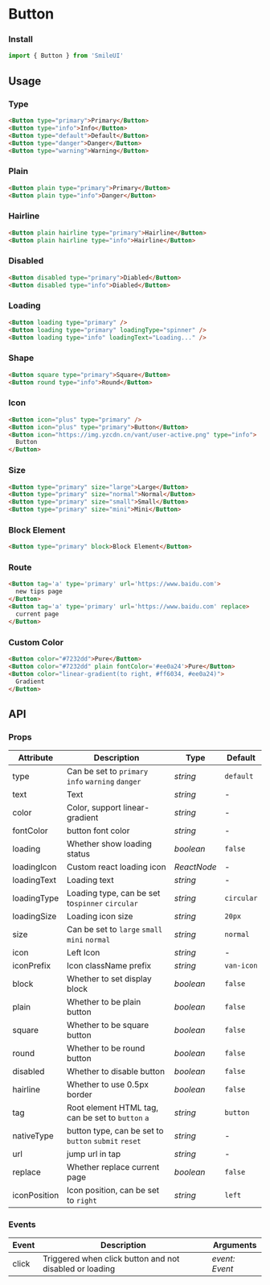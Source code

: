 # Button

### Install

```js
import { Button } from 'SmileUI'
```

## Usage

### Type

```html
<Button type="primary">Primary</Button>
<Button type="info">Info</Button>
<Button type="default">Default</Button>
<Button type="danger">Danger</Button>
<Button type="warning">Warning</Button>
```

### Plain

```html
<Button plain type="primary">Primary</Button>
<Button plain type="info">Danger</Button>
```

### Hairline

```html
<Button plain hairline type="primary">Hairline</Button>
<Button plain hairline type="info">Hairline</Button>
```

### Disabled

```html
<Button disabled type="primary">Diabled</Button>
<Button disabled type="info">Diabled</Button>
```

### Loading

```html
<Button loading type="primary" />
<Button loading type="primary" loadingType="spinner" />
<Button loading type="info" loadingText="Loading..." />
```

### Shape

```html
<Button square type="primary">Square</Button>
<Button round type="info">Round</Button>
```

### Icon

```html
<Button icon="plus" type="primary" />
<Button icon="plus" type="primary">Button</Button>
<Button icon="https://img.yzcdn.cn/vant/user-active.png" type="info">
  Button
</Button>
```

### Size

```html
<Button type="primary" size="large">Large</Button>
<Button type="primary" size="normal">Normal</Button>
<Button type="primary" size="small">Small</Button>
<Button type="primary" size="mini">Mini</Button>
```

### Block Element

```html
<Button type="primary" block>Block Element</Button>
```

### Route

```html
<Button tag='a' type='primary' url='https://www.baidu.com'>
  new tips page
</Button>
<Button tag='a' type='primary' url='https://www.baidu.com' replace>
  current page
</Button>
```

### Custom Color

```html
<Button color="#7232dd">Pure</Button>
<Button color="#7232dd" plain fontColor='#ee0a24'>Pure</Button>
<Button color="linear-gradient(to right, #ff6034, #ee0a24)">
  Gradient
</Button>
```

## API

### Props

| Attribute | Description | Type | Default |
| --- | --- | --- | --- |
| type | Can be set to `primary` `info` `warning` `danger` | _string_ | `default` |
| text | Text | _string_ | - |
| color | Color, support linear-gradient | _string_ | - |
| fontColor | button font color | _string_ | - |
| loading | Whether show loading status | _boolean_ | `false` |
| loadingIcon | Custom react loading icon | _ReactNode_ | - |
| loadingText | Loading text | _string_ | - |
| loadingType | Loading type, can be set to`spinner` `circular` | _string_ | `circular` |
| loadingSize | Loading icon size | _string_ | `20px` |
| size | Can be set to `large` `small` `mini` `normal` | _string_ | `normal` |
| icon | Left Icon | _string_ | - |
| iconPrefix | Icon className prefix | _string_ | `van-icon` |
| block | Whether to set display block | _boolean_ | `false` |
| plain | Whether to be plain button | _boolean_ | `false` |
| square | Whether to be square button | _boolean_ | `false` |
| round | Whether to be round button | _boolean_ | `false` |
| disabled | Whether to disable button | _boolean_ | `false` |
| hairline | Whether to use 0.5px border | _boolean_ | `false` |
| tag | Root element HTML tag, can be set to `button` `a` | _string_ | `button` |
| nativeType |  button type, can be set to `button` `submit` `reset` | _string_ | - |
| url | jump url in tap | _string_ | - |
| replace | Whether replace current page | _boolean_ | `false` |
| iconPosition | Icon position, can be set to `right` | _string_ | `left` |

### Events

| Event | Description | Arguments |
| --- | --- | --- |
| click | Triggered when click button and not disabled or loading | _event: Event_ |
